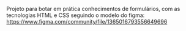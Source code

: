 Projeto para botar em prática conhecimentos de formulários, com as tecnologias HTML e CSS
seguindo o modelo do figma: https://www.figma.com/community/file/1365016793556649696
